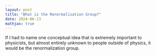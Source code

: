 ```yaml
---
layout: post
title: "What is the Renormalization Group?"
date: 2024-06-13
mathjax: true
---
```


If I had to name one conceptual idea that is extremely important to physicists, but almost
entirely unknown to people outside of physics, it would be the renormalization group.